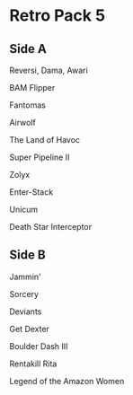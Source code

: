 # Retro Pack 5

## Side A
Reversi, Dama, Awari

BAM Flipper

Fantomas

Airwolf

The Land of Havoc

Super Pipeline II

Zolyx

Enter-Stack

Unicum

Death Star Interceptor

## Side B

Jammin'

Sorcery

Deviants

Get Dexter

Boulder Dash III

Rentakill Rita

Legend of the Amazon Women